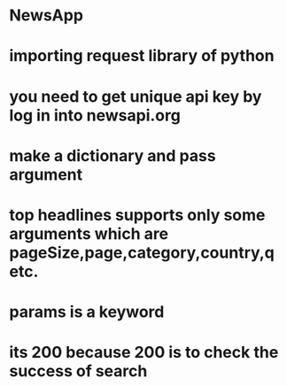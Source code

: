 # NewsApp
# importing request library of python
# you need to get unique api key by log in into newsapi.org
# make a dictionary and pass argument
# top headlines supports only some arguments which are pageSize,page,category,country,q etc.
# params is a keyword
# its 200 because 200 is to check the success of search

